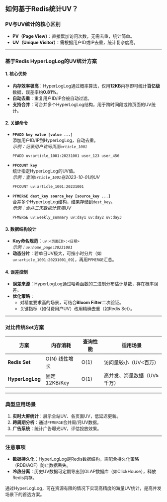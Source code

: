 ## 如何基于Redis统计UV？

### PV与UV统计的核心区别
- **PV（Page View）**：直接累加访问次数，无需去重，统计简单。
- **UV（Unique Visitor）**：需根据用户ID或IP去重，统计复杂度高。

---

### 基于Redis HyperLogLog的UV统计方案

#### 1. **核心优势**
- **内存效率极高**：HyperLogLog通过概率算法，仅用**12KB**内存即可统计**百亿级**数据，误差率约**0.81%**。
- **自动去重**：重复用户ID/IP会被自动过滤。
- **支持合并**：可合并多个HyperLogLog结构，用于跨时间段或跨页面的UV统计。

#### 2. **关键命令**
- **`PFADD key value [value ...]`**  
  添加用户ID/IP到HyperLogLog，自动去重。  
  *示例：记录用户访问页面`article_1001`*  
  ```redis
  PFADD uv:article_1001:20231001 user_123 user_456
  ```

- **`PFCOUNT key`**  
  统计指定HyperLogLog的UV值。  
  *示例：查询`article_1001`在2023-10-01的UV*  
  ```redis
  PFCOUNT uv:article_1001:20231001
  ```

- **`PFMERGE dest_key source_key [source_key ...]`**  
  合并多个HyperLogLog结构，结果存储到`dest_key`。  
  *示例：合并三天数据计算周UV*  
  ```redis
  PFMERGE uv:weekly_summary uv:day1 uv:day2 uv:day3
  ```

#### 3. **数据结构设计**
- **Key命名规范**：`uv:<页面ID>:<日期>`  
  *示例：`uv:home_page:20231001`*
- **动态分片**：若单日UV极大，可按小时分片（如`uv:article_1001:20231001_09`），再用`PFMERGE`汇总。

#### 4. **误差控制**
- **误差来源**：HyperLogLog通过哈希函数的二进制分布估计基数，存在概率误差。
- **优化策略**：  
  - 对精度要求高的场景，可结合**Bloom Filter**二次验证。
  - 关键指标（如付费用户UV）改用精确去重（如Redis Set）。

---

### 对比传统Set方案
| **方案**        | **内存消耗**  | **查询性能** | **适用场景**                |
| --------------- | ------------- | ------------ | --------------------------- |
| **Redis Set**   | O(N) 线性增长 | O(1)         | 访问量较小（UV<百万）       |
| **HyperLogLog** | 固定12KB/Key  | O(1)         | 高并发、海量数据（UV≥千万） |

---

### 典型应用场景
1. **实时大屏统计**：展示全站UV、各页面UV，低延迟更新。
2. **跨周期分析**：通过`PFMERGE`合并周/月UV数据。
3. **广告系统**：统计广告曝光UV，评估投放效果。

---

### 注意事项
- **数据持久化**：HyperLogLog是Redis数据结构，需配合持久化策略（RDB/AOF）防止数据丢失。
- **冷热分离**：历史UV数据可定期导出到OLAP数据库（如ClickHouse），释放Redis内存。

通过HyperLogLog，可在资源有限的情况下实现高精度的海量UV统计，是高并发场景下的首选方案。